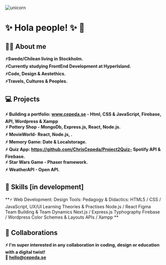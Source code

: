 ![unicorn](https://user-images.githubusercontent.com/90833582/149617898-5cc94713-27d2-4d51-951b-4d1a9198a6c6.jpg)

# :sparkles:	 Hola people! :sparkles:	 :unicorn:
## :superhero_woman: About me
 **:zap:Swede/Chilean living in Stockholm.**<br>
 **:zap:Currently studying FrontEnd Development at HyperIsland.** <br>
 **:zap:Code, Design & Aestethics.** <br>
  **:zap:Travels, Cultures & Peoples.**


## :computer:	 Projects 

 **:zap: Building a portfolio: www.cepeda.se - Html, CSS & JavaScript, Firebase, API, Wordpress & Xampp**<br>
 **:zap: Pottery Shop - MongoDb, Express.js, React, Node.js.**<br>
 **:zap: MovieWorld- React, Node.js, .**<br>
  **:zap: Memory Game: Date & Localstorage.**<br>
    **:zap: Quiz App: https://github.com/ChrisCepeda/Project2Quiz- Spotify API & Firebase.**<br>
      **:zap: Star Wars Game - Phaser framework.**<br>
        **:zap: WeatherAPI - Open API.**<br>
  
## :mechanical_arm: Skills [in development]
 **:zap: Web Development:           Design Tools:                    Pedagogy & Didactics:
     HTML5 / CSS / JavaScript,          UX/UI                     Learning Theories & Practises
         Node.js / React                Figma                     Team Building & Team Dynamics
      Next.js / Express.js            Typhography 
     Firebase / Wordpress         Color Schemes & Layouts
        APIs / Xampp       **
            
 ## :handshake: Collaborations
  **:zap: I'm super interested in any collaboration in coding, design or education with a digital twist!**<br>
   **:email: hello@cepeda.se**<br>
   
  

